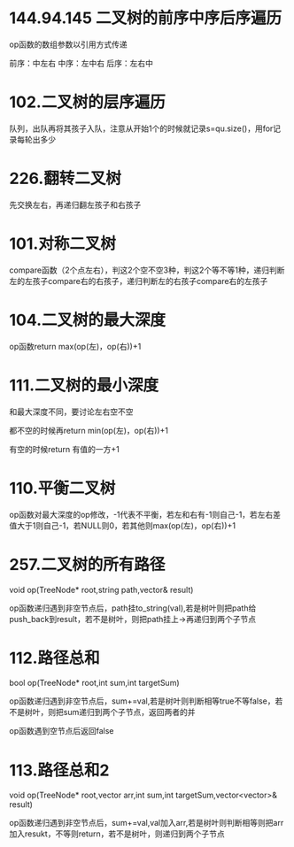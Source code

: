 # 144.94.145 二叉树的前序中序后序遍历
op函数的数组参数以引用方式传递

前序：中左右
中序：左中右
后序：左右中
# 102.二叉树的层序遍历
队列，出队再将其孩子入队，注意从开始1个的时候就记录s=qu.size()，用for记录每轮出多少
# 226.翻转二叉树
先交换左右，再递归翻左孩子和右孩子
# 101.对称二叉树
compare函数（2个点左右），判这2个空不空3种，判这2个等不等1种，递归判断左的左孩子compare右的右孩子，递归判断左的右孩子compare右的左孩子
# 104.二叉树的最大深度
op函数return max(op(左)，op(右))+1
# 111.二叉树的最小深度
和最大深度不同，要讨论左右空不空

都不空的时候再return min(op(左)，op(右))+1

有空的时候return 有值的一方+1
# 110.平衡二叉树
op函数对最大深度的op修改，-1代表不平衡，若左和右有-1则自己-1，若左右差值大于1则自己-1，若NULL则0，若其他则max(op(左)，op(右))+1
# 257.二叉树的所有路径
void op(TreeNode* root,string path,vector<string>& result)

op函数递归遇到非空节点后，path挂to_string(val),若是树叶则把path给push_back到result，若不是树叶，则把path挂上->再递归到两个子节点
# 112.路径总和
bool op(TreeNode* root,int sum,int targetSum)

op函数递归遇到非空节点后，sum+=val,若是树叶则判断相等true不等false，若不是树叶，则把sum递归到两个子节点，返回两者的并

op函数遇到空节点后返回false
# 113.路径总和2
void op(TreeNode* root,vector<int> arr,int sum,int targetSum,vector<vector<int>>& result)

op函数递归遇到非空节点后，sum+=val,val加入arr,若是树叶则判断相等则把arr加入resukt，不等则return，若不是树叶，则递归到两个子节点
